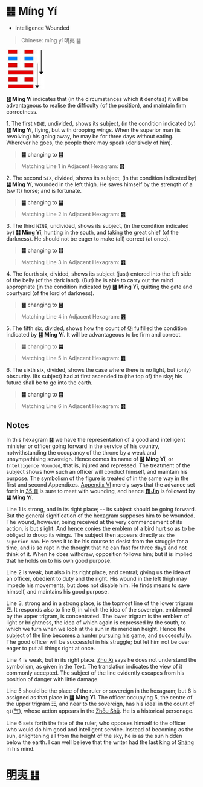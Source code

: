 # ䷣ Míng Yí

* Intelligence Wounded

> Chinese: míng yí 明夷 ䷣

<a id="p-134"/>

<img src="shapes/36.10.jpg" width="101" alt="明夷">

**䷣ Míng Yí** indicates that (in the circumstances which it denotes) it will be advantageous to realise the difficulty (of the position), and maintain firm correctness.

1.<a id="36.1"/> The first `NINE`, undivided, shows its subject, (in the condition indicated by) **䷣ Míng Yí**, flying, but with drooping wings. When the superior man (is revolving) his going away, he may be for three days without eating. Wherever he goes, the people there may speak (derisively of him).

> **䷣** changing to [**䷎**](e8b0a6qian.md)

> Matching Line 1 in Adjacent Hexagram: [**䷢**](e6998bjin.md#35.1)

<a id="p-135"/>

2.<a id="36.2"/> The second `SIX`, divided, shows its subject, (in the condition indicated by) **䷣ Míng Yí**, wounded in the left thigh. He saves himself by the strength of a (swift) horse; and is fortunate.

> **䷣** changing to [**䷊**](e6b3b0tai.md)

> Matching Line 2 in Adjacent Hexagram: [**䷢**](e6998bjin.md#35.2)

3.<a id="36.3"/> The third `NINE`, undivided, shows its subject, (in the condition indicated by) **䷣ Míng Yí**, hunting in the south, and taking the great chief (of the darkness). He should not be eager to make (all) correct (at once).

> **䷣** changing to [**䷗**](e5a48dfu.md)

> Matching Line 3 in Adjacent Hexagram: [**䷢**](e6998bjin.md#35.3)

4.<a id="36.4"/> The fourth six, divided, shows its subject (just) entered into the left side of the belly (of the dark land). (But) he is able to carry out the mind appropriate (in the condition indicated by) **䷣ Míng Yí**, quitting the gate and courtyard (of the lord of darkness).

> **䷣** changing to [**䷶**](e4b8b0feng.md)

> Matching Line 4 in Adjacent Hexagram: [**䷢**](e6998bjin.md#35.4)

5.<a id="36.5"/> The fifth six, divided, shows how the count of [Qì](https://en.wiktionary.org/wiki/气) fulfilled the condition indicated by **䷣ Míng Yí**. It will be advantageous to be firm and correct.

> **䷣** changing to [**䷾**](e697a2e6b58ejiji.md)

> Matching Line 5 in Adjacent Hexagram: [**䷢**](e6998bjin.md#35.5)

6.<a id="36.6"/> The sixth six, divided, shows the case where there is no light, but (only) obscurity. (Its subject) had at first ascended to (the top of) the sky; his future shall be to go into the earth.

> **䷣** changing to [**䷕**](e8b4b2bi.md)

> Matching Line 6 in Adjacent Hexagram: [**䷢**](e6998bjin.md#35.6)

## Notes

In this hexagram **䷣** we have the representation of a good and intelligent minister or officer going forward in the service of his country, notwithstanding the occupancy of the throne by a weak and unsympathising sovereign. Hence comes its name of **䷣ Míng Yí**, or `Intelligence Wounded`, that is, injured and repressed. The treatment of the subject shows how such an officer will conduct himself, and maintain his purpose. The symbolism of the figure is treated of in the same way in the first and second Appendixes. [Appendix VI](appendix06s1.md#p-436) merely says that the advance set forth in [35 ䷢](e6998bjin.md) is sure to meet with wounding, and hence [**䷢ Jìn**](e6998bjin.md) is followed by **䷣ Míng Yí**.

Line 1 is strong, and in its right place; -- its subject should be going forward. But the general signification of the hexagram supposes him to be wounded. The wound, however, being received at the very commencement of its action, is but slight. And hence conies the emblem of a bird hurt so as to be obliged to droop its wings. The subject then appears directly as `the superior man`. He sees it to be his course to desist from the struggle for a time, and is so rapt in the thought that he can fast for three days and not think of it. When he does withdraw, opposition follows him; but it is implied that he holds on to his own good purpose.

Line 2 is weak, but also in its right place, and central; giving us the idea of an officer, obedient to duty and the right. His wound in the left thigh may impede his movements, but does not disable him. He finds means to save himself, and maintains his good purpose.

Line 3, strong and in a strong place, is the topmost line of the lower trigram ☲. It responds also to line 6, in which the idea of the sovereign, emblemed by the upper trigram, is concentrated. The lower trigram is the emblem of light or brightness, the idea of which again is expressed by the south, to which we turn when we look at the sun in its meridian height. Hence the subject of the line [becomes a hunter pursuing his game](e5aeb6e4babajiaren.md#p-137), and successfully. The good officer will be successful in his struggle; but let him not be over eager to put all things right at once.

Line 4 is weak, but in its right place. [Zhū Xī](https://en.wikipedia.org/wiki/Zhu_Xi) says he does not understand the symbolism, as given in the Text. The translation indicates the view of it commonly accepted. The subject of the line evidently escapes from his position of danger with little damage.

Line 5 should be the place of the ruler or sovereign in the hexagram; but 6 is assigned as that place in **䷣ Míng Yí**. The officer occupying 5, the centre of the upper trigram **☷**, and near to the sovereign, has his ideal in the count of `qì`([气](https://ctext.org/dictionary.pl?if=en&char=气)), whose action appears in the [Zhōu Shū](https://ctext.org/dictionary.pl?if=en&id=43059). He is a historical personage.

Line 6 sets forth the fate of the ruler, who opposes himself to the officer who would do him good and intelligent service. Instead of becoming as the sun, enlightening all from the height of the sky, he is as the sun hidden below the earth. I can well believe that the writer had the last king of [Shāng](http://en.wikipedia.org/wiki/Shang_dynasty) in his mind.

# [明夷 ䷣](e6988ee5a4b7mingyi_cn.md)
